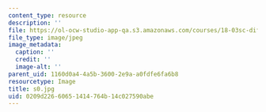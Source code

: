 ```yaml
---
content_type: resource
description: ''
file: https://ol-ocw-studio-app-qa.s3.amazonaws.com/courses/18-03sc-differential-equations-fall-2011/0209d22660651414764b14c027590abe_s0.jpg
file_type: image/jpeg
image_metadata:
  caption: ''
  credit: ''
  image-alt: ''
parent_uid: 1160d0a4-4a5b-3600-2e9a-a0fdfe6fa6b8
resourcetype: Image
title: s0.jpg
uid: 0209d226-6065-1414-764b-14c027590abe
---
```

